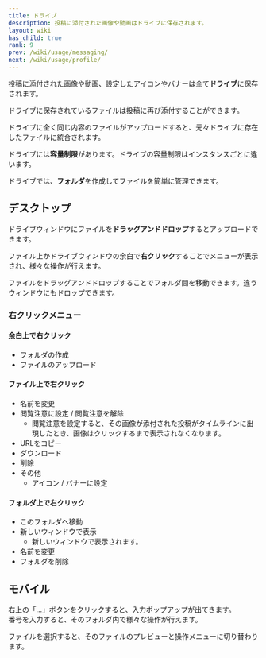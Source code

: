 ```yaml
---
title: ドライブ
description: 投稿に添付された画像や動画はドライブに保存されます。
layout: wiki
has_child: true
rank: 9
prev: /wiki/usage/messaging/
next: /wiki/usage/profile/
---
```

投稿に添付された画像や動画、設定したアイコンやバナーは全て**ドライブ**に保存されます。  

ドライブに保存されているファイルは投稿に再び添付することができます。

ドライブに全く同じ内容のファイルがアップロードすると、元々ドライブに存在したファイルに統合されます。

ドライブには**容量制限**があります。ドライブの容量制限はインスタンスごとに違います。

ドライブでは、**フォルダ**を作成してファイルを簡単に管理できます。

## デスクトップ
ドライブウィンドウにファイルを**ドラッグアンドドロップ**するとアップロードできます。

ファイル上かドライブウィンドウの余白で**右クリック**することでメニューが表示され、様々な操作が行えます。

ファイルをドラッグアンドドロップすることでフォルダ間を移動できます。違うウィンドウにもドロップできます。

### 右クリックメニュー

#### 余白上で右クリック
- フォルダの作成
- ファイルのアップロード

#### ファイル上で右クリック
- 名前を変更
- 閲覧注意に設定 / 閲覧注意を解除
  * 閲覧注意を設定すると、その画像が添付された投稿がタイムラインに出現したとき、画像はクリックするまで表示されなくなります。
- URLをコピー
- ダウンロード
- 削除
- その他
  * アイコン / バナーに設定

#### フォルダ上で右クリック
- このフォルダへ移動
- 新しいウィンドウで表示
  * 新しいウィンドウで表示されます。
- 名前を変更
- フォルダを削除

## モバイル
右上の「…」ボタンをクリックすると、入力ポップアップが出てきます。  
番号を入力すると、そのフォルダ内で様々な操作が行えます。

ファイルを選択すると、そのファイルのプレビューと操作メニューに切り替わります。